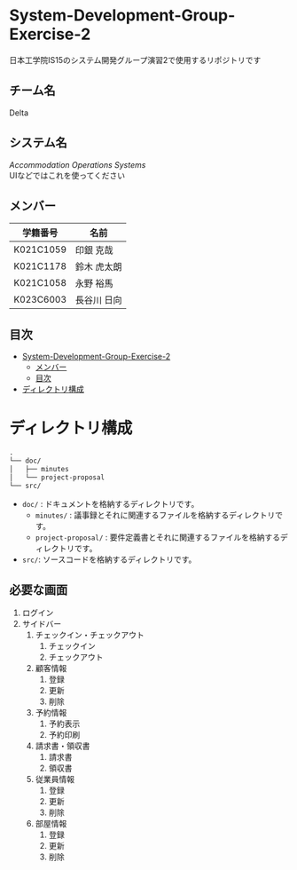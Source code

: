 # System-Development-Group-Exercise-2
日本工学院IS15のシステム開発グループ演習2で使用するリポジトリです

## チーム名
Delta

## システム名
_Accommodation Operations Systems_<br>
UIなどではこれを使ってください

## メンバー
|学籍番号|名前|
|-|-|
|K021C1059|印銀 克哉|
|K021C1178|鈴木 虎太朗|
|K021C1058|永野 裕馬|
|K023C6003|長谷川 日向|

## 目次

- [System-Development-Group-Exercise-2](#System-Development-Group-Exercise-2)
  - [メンバー](#メンバー)
  - [目次](#目次)
- [ディレクトリ構成](#ディレクトリ構成)


# ディレクトリ構成
```md
.
└── doc/
│   ├── minutes
│   └── project-proposal
└── src/

```

- `doc/` : ドキュメントを格納するディレクトリです。
  - `minutes/` : 議事録とそれに関連するファイルを格納するディレクトリです。
  - `project-proposal/` : 要件定義書とそれに関連するファイルを格納するディレクトリです。
- `src/`: ソースコードを格納するディレクトリです。

## 必要な画面
1. ログイン
1. サイドバー
	1. チェックイン・チェックアウト
		1. チェックイン
		1. チェックアウト
	1. 顧客情報
		1. 登録
		1. 更新
		1. 削除
	1. 予約情報
		1. 予約表示
		1. 予約印刷
	1. 請求書・領収書
		1. 請求書
		1. 領収書
	1. 従業員情報
		1. 登録
		1. 更新
		1. 削除
	1. 部屋情報
		1. 登録
		1. 更新
		1. 削除


